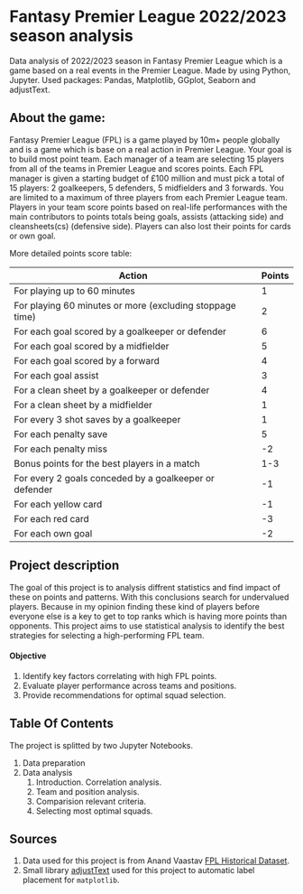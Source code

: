 ﻿# Fantasy Premier League  2022/2023 season analysis
Data analysis of 2022/2023 season in Fantasy Premier League which is a game based on  a real events in the Premier League.  Made by using Python, Jupyter. Used packages: Pandas, Matplotlib, GGplot, Seaborn and adjustText.

## About the game:
Fantasy Premier League (FPL) is a game played by 10m+ people globally and is a game which is base on a real action in Premier League. Your goal is to build most point team. Each manager of a team are selecting 15 players from all of the teams in Premier League and scores points. Each FPL manager is given a starting budget of £100 million and must pick a total of 15 players: 2 goalkeepers, 5 defenders, 5 midfielders and 3 forwards. You are limited to a maximum of three players from each Premier League team. Players in your team score points based on real-life performances with the main contributors to points totals being goals, assists (attacking side) and cleansheets(cs) (defensive side). Players can also lost their points for cards or own goal. 

More detailed points score table:

| Action      | Points |
| ----------- | ----------- |
| For playing up to 60 minutes | 1 |
| For playing 60 minutes or more (excluding stoppage time) |2|
| For each goal scored by a goalkeeper or defender | 6 |
| For each goal scored by a midfielder | 5 |
| For each goal scored by a forward | 4 |
| For each goal assist | 3 |
| For a clean sheet by a goalkeeper or defender | 4 |
| For a clean sheet by a midfielder | 1 |
| For every 3 shot saves by a goalkeeper | 1 |
| For each penalty save | 5 |
| For each penalty miss | -2 |
| Bonus points for the best players in a match | 1-3 |
| For every 2 goals conceded by a goalkeeper or defender | -1 |
| For each yellow card | -1 |
| For each red card | -3 |
| For each own goal | -2 |


## Project description
The goal of this project is to analysis diffrent statistics and find impact of these on points and patterns. With this conclusions search for undervalued players. Because in my opinion finding these kind of players before everyone else is a key to get to top ranks which is having more points than opponents.
This project aims to use statistical analysis to identify the best strategies for selecting a high-performing FPL team.

#### Objective

1.  Identify key factors correlating with high FPL points.
2.  Evaluate player performance across teams and positions.
3.  Provide recommendations for optimal squad selection.


##  Table Of Contents
The project is splitted by two Jupyter Notebooks.

1.  Data preparation
2.  Data analysis
	1. Introduction. Correlation analysis.
	2. Team and position analysis.
	3. Comparision relevant criteria.
	4. Selecting most optimal squads.

## Sources
1. Data used for this project is from Anand Vaastav [FPL Historical Dataset](https://github.com/vaastav/Fantasy-Premier-League).
2. Small library  [adjustText](https://github.com/Phlya/adjustText)  used for this project to automatic label placement for  `matplotlib`.




